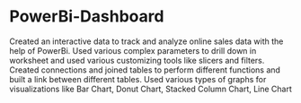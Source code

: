 # PowerBi-Dashboard
Created an interactive data to track and analyze online sales data with the help of PowerBi.
Used various complex parameters to drill down in worksheet and used various customizing tools like slicers and filters.
Created connections and joined tables to perform different functions and built a link between different tables.
Used various types of graphs for visualizations like Bar Chart, Donut Chart, Stacked Column Chart, Line Chart
